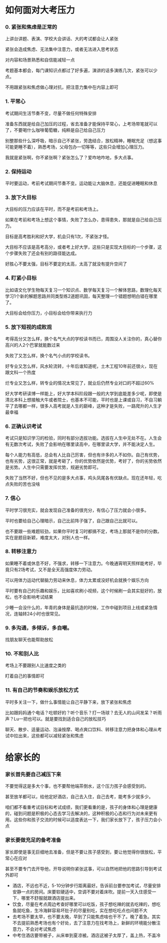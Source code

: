 # 如何面对大考压力

### 0. 紧张和焦虑是正常的

上讲台讲题、表演、学校大会讲话、大的考试都会让人紧张

紧张会造成焦虑、无法集中注意力，或者无法进入思考状态

对内容和场景熟悉和自信能减轻一点

考题基本都会，每门课知识点都过了好多遍，演讲的话多演练几次，紧张可以少点。

不用跟紧张和焦虑做心理对抗，把注意力集中在内容上即可

### 1. 平常心

考试期间生活节奏不变，尽量不做任何特殊安排

准备东西就是给自己加压的过程，省去准备才能保持平常心，上考场带笔就可以了，不要喝什么咖啡葡萄糖，纯粹是自己给自己压力

别整那些什么深呼吸，暗示自己不紧张，劳逸结合，放松精神，睡眠充足（想这事可能更睡不着），熟悉考场，父母包办一切等等，这些只会增加心理压力。

我就是紧张啊，你不紧张啊？紧张怎么了？爱咋地咋地，多大点事。

### 2. 保持运动

平时要运动，考前考试期间节奏不变。运动能让大脑休息，还能促进睡眠和休息

### 3. 放下大目标

大目标的压力应该在平时，而不是考前和考场上。

如果在考前和考场上想这个事情，失败了怎么办，患得患失，那就是自己给自己压力。

目标是高考胜利和好大学，机会只有1次，不紧张才怪。

大目标不应该是高考高分，或者考上好大学，这些只是实现大目标的一个步骤，这个步骤失败了还会有别的路径能达成。

好胜心不要太强，目标不要定的太高，太高了就没有提升空间了

### 4. 盯紧小目标

比如语文化学生物每天复习一个知识点、数学每天复习一个解体思路，数理化每天学习1个新的解题思路并同类型练2道题巩固，每天整理一个错题想明白错在哪里了。

大目标会给你压力，小目标会给你带来执行力

### 5. 放下短视的成败观

考得高分又怎么样，换个名气大点的学校读书而已，周围没人关注你的，真心替你高兴的人2个巴掌就能数过来

失败了又怎么样，换个名气小点的学校读书。

好专业又怎么样，风水轮流转，十年后谁知道呢，土木工程10年前还很火，现在跟文科一个热度

烂专业又怎么样，转专业的情况太常见了，就业后仍然专业对口的不超过60%

好大学考研读博一样能上，好大学本科阶段跟一般的大学到底能差多少呢，即使是清北本科上想接触大牛或者院士，也基本不可能，平时也是上课或自习，不自习躺平了去哪都一样，很多人高考就是人生的巅峰，这种才是失败，一路爬升的人生才最幸福

### 6. 正确认识考试

考试只是知识学习的检验，同时有部分选拔功能。选拔在人生中无处不在。人生会有无数次考试，失败了会影响在哪里读高中，在哪里读大学，并不能决定人生。

每个人能力有高低，总会有人比自己厉害，但也有许多的人不如你。自己有优势，也有劣势，这很正常，就是考砸了，你的优势依然是优势，考好了，你的劣势依然是劣势。人生中只需要发挥优势，规避劣势即可。

失败了当然不好，但也不见的是多大点事，鸡头凤尾各有优缺点。现在还年轻，吃点失败的苦也没啥

### 7. 信心

平时学习很充实，就会发现自己准备的很充分，有信心了压力就会小很多。

平时也要给自己心理暗示，自己比前阵子强了，自己跟自己比就可以。

也不要跟一些难题较劲，如果你平时复习时都搞不定，考场上那就不是你的分数。实在是题目新颖，难度太大，对别人也一样。

### 8. 转移注意力

如果睡不着或休息不好，不强求，转移一下注意力。今晚通宵明天照样能考好，毕竟只有2场考试，又不是全天高强度体力劳动。

可以用体力运动代替脑力劳动来休息，体力太累或没好机会就换个娱乐方向

平时要有自己的乐趣和娱乐，比如喜欢刷小视频，这个时候刷一会其实挺好的，放松，也不会影响考试结果

少睡一会没什么的，年青的身体是最抗造的时候，工作中碰到项目上线或紧急情况，连轴转24小时也很常见。

### 9. 多沟通，多倾诉，多自嘲。

找朋友聊天也能帮助放松

### 10. 不和别人比

考场上不要跟别人比速度之类的

盯着自己的事情即可

### 11. 有自己的节奏和娱乐放松方式

平时多关注一下，做什么事情能让自己平静下来，放下紧张和焦虑

比如跟妈妈通个电话？吃顿好的？听个音乐？打一场球？去无人的山间发呆？听雨声？Lu一把也可以。就是要找到适合自己的放松技巧

聊天、散步、适量运动、泡澡按摩、喝点爽口饮料、转移注意力把身体和心理从考试中拉出来，这些都可以减轻紧张和焦虑

# 给家长的

### 家长首先要自己减压下来

不要觉得这是多大个事，也不要帮他端茶倒水，这个压力孩子会感受到的。

甚至放羊都可以，给他定好酒店，自己去入住，自己去考，能考多少就多少。

咱们都不看重考试目标和考试成绩，我们更看重的是，孩子的身体和心理是健康的，碰到问题是积极的心态去学习去解决的，这种积极的心态和行为对未来更有用。这些你和孩子交流的时候可以适度表达一下，我们家长放下了，孩子压力会小点

### 家长要做充足的备考准备

家长即使是事无巨细地去准备，但是不要让孩子感受到，要让他觉得你很放松，平常心在应对

甚至不要专门去开导他，开导说明你紧张这事，可以自然地把他的思路引导到考试外即可

- 酒店，不远也不近，5-10分钟步行距离最好。告诉前台要参加考试，尽量安排安静一点的房间。床要软硬适中，空调不要对着床吹。提前一天入住感受一下，哪里不舒服就跟酒店提出来。
- 饮食，尽量在考点周边考查好哪里可以吃饭，孩子想吃辣的就去吃辣的，想吃鱼就吃鱼，生冷海鲜容易坏肚子的尽量别吃，实在想吃吃点也问题不大
- 去考场不要太早，也不要太晚，早到了只能焦虑啥也干不了。晚了着急。其实不去提前熟悉考场也有个好处，去了注意力在找考场上，新鲜的环境能分散注意力，不会对考试焦虑
- 中考住酒店要带被子，从床单到夏凉被。酒店这被子太厚了，盖上热，不盖冷
